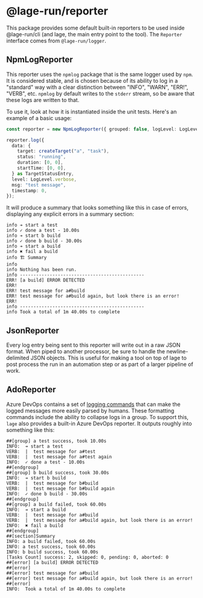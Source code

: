 # @lage-run/reporter

This package provides some default built-in reporters to be used inside @lage-run/cli (and lage, the main entry point to the tool). The `Reporter` interface comes from `@lage-run/logger`. 

## NpmLogReporter

This reporter uses the `npmlog` package that is the same logger used by `npm`. It is considered stable, and is chosen because of its ability to log in a "standard" way with a clear distinction between "INFO", "WARN", "ERR!", "VERB", etc. `npmlog` by default writes to the `stderr` stream, so be aware that these logs are written to that.

To use it, look at how it is instantiated inside the unit tests. Here's an example of a basic usage:

```typescript
const reporter = new NpmLogReporter({ grouped: false, logLevel: LogLevel.verbose });

reporter.log({
  data: {
    target: createTarget("a", "task"),
    status: "running",
    duration: [0, 0],
    startTime: [0, 0],
  } as TargetStatusEntry,
  level: LogLevel.verbose,
  msg: "test message",
  timestamp: 0,
});
```

It will produce a summary that looks something like this in case of errors, displaying any explicit errors in a summary section:

```
info ➔ start a test
info ✓ done a test - 10.00s
info ➔ start b build
info ✓ done b build - 30.00s
info ➔ start a build
info ✖ fail a build
info 🏗 Summary
info 
info Nothing has been run.
info ----------------------------------------------
ERR! [a build] ERROR DETECTED
ERR! 
ERR! test message for a#build
ERR! test message for a#build again, but look there is an error!
ERR! 
info ----------------------------------------------
info Took a total of 1m 40.00s to complete
```

## JsonReporter

Every log entry being sent to this reporter will write out in a raw JSON format. When piped to another processor, be sure to handle the newline-delimited JSON objects. This is useful for making a tool on top of lage to post process the run in an automation step or as part of a larger pipeline of work.

## AdoReporter

Azure DevOps contains a set of [logging commands](https://docs.microsoft.com/en-us/azure/devops/pipelines/scripts/logging-commands?view=azure-devops&tabs=bash) that can make the logged messages more easily parsed by humans. These formatting commands include the ability to collapse logs in a group. To support this, `lage` also provides a built-in Azure DevOps reporter. It outputs roughly into something like this:

```
##[group] a test success, took 10.00s
INFO:  ➔ start a test
VERB:  |  test message for a#test
VERB:  |  test message for a#test again
INFO:  ✓ done a test - 10.00s
##[endgroup]
##[group] b build success, took 30.00s
INFO:  ➔ start b build
VERB:  |  test message for b#build
VERB:  |  test message for b#build again
INFO:  ✓ done b build - 30.00s
##[endgroup]
##[group] a build failed, took 60.00s
INFO:  ➔ start a build
VERB:  |  test message for a#build
VERB:  |  test message for a#build again, but look there is an error!
INFO:  ✖ fail a build
##[endgroup]
##[section]Summary
INFO: a build failed, took 60.00s
INFO: a test success, took 60.00s
INFO: b build success, took 60.00s
[Tasks Count] success: 2, skipped: 0, pending: 0, aborted: 0
##[error] [a build] ERROR DETECTED
##[error] 
##[error] test message for a#build
##[error] test message for a#build again, but look there is an error!
##[error] 
INFO:  Took a total of 1m 40.00s to complete
```